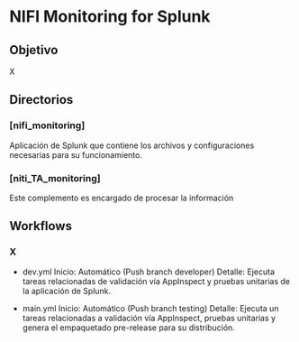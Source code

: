 # NIFI Monitoring for Splunk

## Objetivo

X

## Directorios

### [nifi_monitoring]
Aplicación de Splunk que contiene los archivos y configuraciones necesarias para su funcionamiento.

### [niti_TA_monitoring]
Este complemento es encargado de procesar la información



## Workflows

### X
- dev.yml
Inicio: Automático (Push branch developer) Detalle: Ejecuta tareas relacionadas de validación vía AppInspect y pruebas unitarias de la aplicación de Splunk.

- main.yml
Inicio: Automático (Push branch testing) Detalle: Ejecuta un tareas relacionadas a validación vía AppInspect, pruebas unitarias y genera el empaquetado pre-release para su distribución.